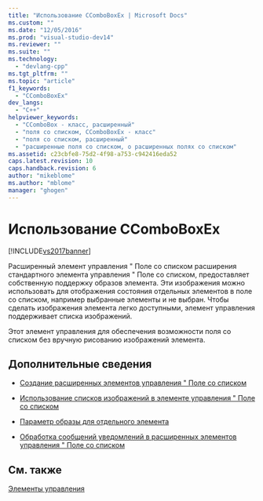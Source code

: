 ```yaml
---
title: "Использование CComboBoxEx | Microsoft Docs"
ms.custom: ""
ms.date: "12/05/2016"
ms.prod: "visual-studio-dev14"
ms.reviewer: ""
ms.suite: ""
ms.technology: 
  - "devlang-cpp"
ms.tgt_pltfrm: ""
ms.topic: "article"
f1_keywords: 
  - "CComboBoxEx"
dev_langs: 
  - "C++"
helpviewer_keywords: 
  - "CComboBox - класс, расширенный"
  - "поля со списком, CComboBoxEx - класс"
  - "поля со списком, расширенный"
  - "расширенные поля со списком, о расширенных полях со списком"
ms.assetid: c23cbfe8-75d2-4f98-a753-c942416eda52
caps.latest.revision: 10
caps.handback.revision: 6
author: "mikeblome"
ms.author: "mblome"
manager: "ghogen"
---
```

# Использование CComboBoxEx
[!INCLUDE[vs2017banner](../assembler/inline/includes/vs2017banner.md)]

Расширенный элемент управления " Поле со списком расширения стандартного элемента управления " Поле со списком, предоставляет собственную поддержку образов элемента.  Эти изображения можно использовать для отображения состояния отдельных элементов в поле со списком, например выбранные элементы и не выбран.  Чтобы сделать изображения элемента легко доступными, элемент управления поддерживает списка изображений.  
  
 Этот элемент управления для обеспечения возможности поля со списком без вручную рисованию изображений элемента.  
  
## Дополнительные сведения  
  
-   [Создание расширенных элементов управления " Поле со списком](../mfc/creating-an-extended-combo-box-control.md)  
  
-   [Использование списков изображений в элементе управления " Поле со списком](../mfc/using-image-lists-in-an-extended-combo-box-control.md)  
  
-   [Параметр образы для отдельного элемента](../mfc/setting-the-images-for-an-individual-item.md)  
  
-   [Обработка сообщений уведомлений в расширенных элементов управления " Поле со списком](../Topic/Processing%20Notification%20Messages%20in%20Extended%20Combo%20Box%20Controls.md)  
  
## См. также  
 [Элементы управления](../mfc/controls-mfc.md)